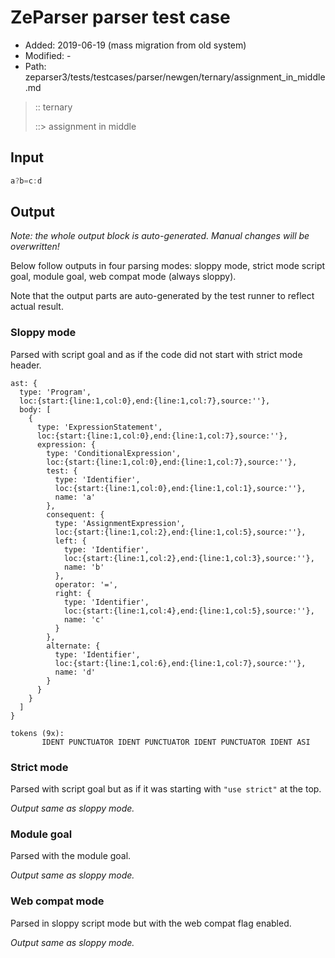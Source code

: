# ZeParser parser test case

- Added: 2019-06-19 (mass migration from old system)
- Modified: -
- Path: zeparser3/tests/testcases/parser/newgen/ternary/assignment_in_middle.md

> :: ternary
>
> ::> assignment in middle

## Input

`````js
a?b=c:d
`````

## Output

_Note: the whole output block is auto-generated. Manual changes will be overwritten!_

Below follow outputs in four parsing modes: sloppy mode, strict mode script goal, module goal, web compat mode (always sloppy).

Note that the output parts are auto-generated by the test runner to reflect actual result.

### Sloppy mode

Parsed with script goal and as if the code did not start with strict mode header.

`````
ast: {
  type: 'Program',
  loc:{start:{line:1,col:0},end:{line:1,col:7},source:''},
  body: [
    {
      type: 'ExpressionStatement',
      loc:{start:{line:1,col:0},end:{line:1,col:7},source:''},
      expression: {
        type: 'ConditionalExpression',
        loc:{start:{line:1,col:0},end:{line:1,col:7},source:''},
        test: {
          type: 'Identifier',
          loc:{start:{line:1,col:0},end:{line:1,col:1},source:''},
          name: 'a'
        },
        consequent: {
          type: 'AssignmentExpression',
          loc:{start:{line:1,col:2},end:{line:1,col:5},source:''},
          left: {
            type: 'Identifier',
            loc:{start:{line:1,col:2},end:{line:1,col:3},source:''},
            name: 'b'
          },
          operator: '=',
          right: {
            type: 'Identifier',
            loc:{start:{line:1,col:4},end:{line:1,col:5},source:''},
            name: 'c'
          }
        },
        alternate: {
          type: 'Identifier',
          loc:{start:{line:1,col:6},end:{line:1,col:7},source:''},
          name: 'd'
        }
      }
    }
  ]
}

tokens (9x):
       IDENT PUNCTUATOR IDENT PUNCTUATOR IDENT PUNCTUATOR IDENT ASI
`````

### Strict mode

Parsed with script goal but as if it was starting with `"use strict"` at the top.

_Output same as sloppy mode._

### Module goal

Parsed with the module goal.

_Output same as sloppy mode._

### Web compat mode

Parsed in sloppy script mode but with the web compat flag enabled.

_Output same as sloppy mode._
